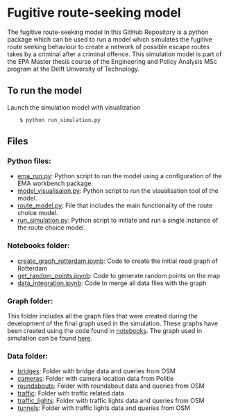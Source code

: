 # Fugitive route-seeking model

The fugitive route-seeking model in this GitHub Repository is a python package which can be used to run a model which simulates the fugitive route seeking behaviour to create a network of possible escape routes takes by a criminal after a criminal offence. This simulation model is part of the EPA Master thesis course of the Engineering and Policy Analysis MSc program at the Delft University of Technology.

## To run the model

Launch the simulation model with visualization
```
    $ python run_simulation.py
```

## Files

### Python files:
* [ema_run.py](ema_run.py): Python script to run the model using a configuration of the EMA workbench package.
* [model_visualisaion.py](model_visualisaion.py): Python script to run the visualisation tool of the model.
* [route_model.py](route_model.py): File that includes the main functionality of the route choice model.
* [run_simulation.py](run_simulation.py): Python script to initiate and run a single instance of the route choice model.


### Notebooks folder:
* [create_graph_rotterdam.ipynb](create_graph_rotterdam.ipynb): Code to create the initial road graph of Rotterdam
* [get_random_points.ipynb](get_random_points.ipynb): Code to generate random points on the map
* [data_integration.ipynb](data_integration.ipynb): Code to merge all data files with the graph

### Graph folder:

This folder includes all the graph files that were created during the development of the final graph used in the simulation. These graphs have been created using the code found in [notebooks](notebooks). The graph used in simulation can be found [here](graph/rotterdam_drive_bbox_cameras_traffic_lights_bridges_roundabouts_tunnels.graphml).

### Data folder:
* [bridges](bridges): Folder with bridge data and queries from OSM
* [cameras](cameras): Folder with camera location data from Politie
* [roundabouts](roundabouts): Folder with roundabout data and queries from OSM
* [traffic](traffic): Folder with traffic related data
* [traffic_lights](traffic_lights): Folder with traffic lights data and queries from OSM
* [tunnels](tunnels): Folder with traffic lights data and queries from OSM
